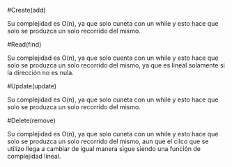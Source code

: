 #Create(add)

Su complejidad es O(n), ya que solo  cuneta con un while y esto hace que solo se produzca un solo recorrido del mismo.

#Read(find)

Su complejidad es O(n), ya que solo cuenta con un while y esto hace que solo se produzca un solo recorrido del mismo, ya que es lineal solamente si la dirección no es nula.

#Update(update)

Su complejidad es O(n), ya que solo  cuneta con un while y esto hace que solo se produzca un solo recorrido del mismo.

#Delete(remove)

Su complejidad es O(n), ya que solo  cuneta con un while y esto hace que solo se produzca un solo recorrido del mismo, aun que el cilco que se utilizo llega a cambiar
de igual manera sigue siendo una función de complejidad lineal.
